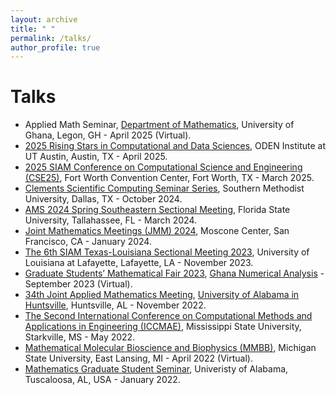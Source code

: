 ```yaml
---
layout: archive
title: " "
permalink: /talks/
author_profile: true
---
```


Talks
======
* Applied Math Seminar, [Department of Mathematics](https://www.ug.edu.gh/mathematics/home), University of Ghana, Legon, GH - April 2025 (Virtual).
* [2025 Rising Stars in Computational and Data Sciences](https://risingstars.oden.utexas.edu/), ODEN Institute at UT Austin, Austin, TX - April 2025.
* [2025 SIAM Conference on Computational Science and Engineering (CSE25)](https://www.siam.org/conferences-events/past-event-archive/cse25/), Fort Worth Convention Center, Fort Worth, TX - March 2025.
* [Clements Scientific Computing Seminar Series](https://www.smu.edu/dedman/academics/departments/math), Southern Methodist University, Dallas, TX - October 2024.
* [AMS 2024 Spring Southeastern Sectional Meeting](https://www.ams.org/meetings/sectional/2313_program.html), Florida State University, Tallahassee, FL - March 2024.
* [Joint Mathematics Meetings (JMM) 2024](https://jointmathematicsmeetings.org/meetings/national/jmm2024/2300_program.html), Moscone Center, San Francisco, CA - January 2024.
* [The 6th SIAM Texas-Louisiana Sectional Meeting 2023](https://userweb.ucs.louisiana.edu/~C00424602/SIAMTXLA2023/), University of Louisiana at Lafayette, Lafayette, LA - November 2023.
* [Graduate Students’ Mathematical Fair 2023](https://sites.google.com/view/ghananumericals/workshops-conferences/graduate-students-fair), [Ghana Numerical Analysis](https://sites.google.com/view/ghananumericals/home) - September 2023 (Virtual).
* [34th Joint Applied Mathematics Meeting](https://www.uah.edu/images/colleges/science/math/applied-mathematics-meeting-schedule.pdf), [University of Alabama in Huntsville](https://www.uah.edu/science/departments/math), Huntsville, AL - November 2022.
* [The Second International Conference on Computational Methods and Applications in Engineering (ICCMAE)](https://www.iccmae.math.msstate.edu/), Mississippi State University, Starkville, MS - May 2022.
* [Mathematical Molecular Bioscience and Biophysics (MMBB)](https://weilab.math.msu.edu/nitmb/), Michigan State University, East Lansing, MI - April 2022 (Virtual).
* [Mathematics Graduate Student Seminar](https://math.ua.edu/), Univeristy of Alabama, Tuscaloosa, AL, USA - January 2022.



<!-- Posters
====== -->
